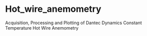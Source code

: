 # Hot_wire_anemometry
Acquisition, Processing and Plotting of Dantec Dynamics Constant Temperature Hot Wire Anemometry
